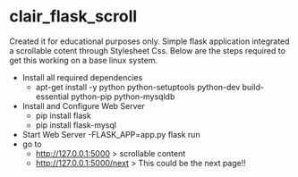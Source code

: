 # clair_flask_scroll
Created it for educational purposes only.
Simple flask application integrated a scrollable cotent through Stylesheet Css.
  Below are the steps required to get this working on a base linux system.
  
  - Install all required dependencies
    - apt-get install -y python python-setuptools python-dev build-essential python-pip python-mysqldb
  - Install and Configure Web Server
    - pip install flask
    - pip install flask-mysql
  - Start Web Server
     -FLASK_APP=app.py flask run 
  - go to 
    - http://127.0.0.1:5000                   > scrollable content
    - http://127.0.0.1:5000/next              > This could be the next page!!
